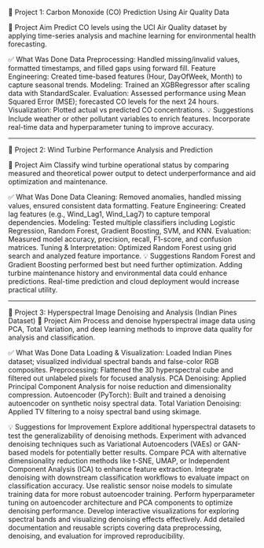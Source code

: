 📁 Project 1: Carbon Monoxide (CO) Prediction Using Air Quality Data

🎯 Project Aim
Predict CO levels using the UCI Air Quality dataset by applying time-series analysis and machine learning for environmental health forecasting.

✅ What Was Done
Data Preprocessing: Handled missing/invalid values, formatted timestamps, and filled gaps using forward fill.
Feature Engineering: Created time-based features (Hour, DayOfWeek, Month) to capture seasonal trends.
Modeling: Trained an XGBRegressor after scaling data with StandardScaler.
Evaluation: Assessed performance using Mean Squared Error (MSE); forecasted CO levels for the next 24 hours.
Visualization: Plotted actual vs predicted CO concentrations.
💡 Suggestions
Include weather or other pollutant variables to enrich features.
Incorporate real-time data and hyperparameter tuning to improve accuracy.


--------------------------------------------------------------------------------------------------------
📁 Project 2: Wind Turbine Performance Analysis and Prediction

🎯 Project Aim
Classify wind turbine operational status by comparing measured and theoretical power output to detect underperformance and aid optimization and maintenance.

✅ What Was Done
Data Cleaning: Removed anomalies, handled missing values, ensured consistent data formatting.
Feature Engineering: Created lag features (e.g., Wind_Lag1, Wind_Lag7) to capture temporal dependencies.
Modeling: Tested multiple classifiers including Logistic Regression, Random Forest, Gradient Boosting, SVM, and KNN.
Evaluation: Measured model accuracy, precision, recall, F1-score, and confusion matrices.
Tuning & Interpretation: Optimized Random Forest using grid search and analyzed feature importance.
💡 Suggestions
Random Forest and Gradient Boosting performed best but need further optimization.
Adding turbine maintenance history and environmental data could enhance predictions.
Real-time prediction and cloud deployment would increase practical utility.


--------------------------------------------------------------------------------------------
📁 Project 3: Hyperspectral Image Denoising and Analysis (Indian Pines Dataset)
🎯 Project Aim
Process and denoise hyperspectral image data using PCA, Total Variation, and deep learning methods to improve data quality for analysis and classification.

✅ What Was Done
Data Loading & Visualization: Loaded Indian Pines dataset; visualized individual spectral bands and false-color RGB composites.
Preprocessing: Flattened the 3D hyperspectral cube and filtered out unlabeled pixels for focused analysis.
PCA Denoising: Applied Principal Component Analysis for noise reduction and dimensionality compression.
Autoencoder (PyTorch): Built and trained a denoising autoencoder on synthetic noisy spectral data.
Total Variation Denoising: Applied TV filtering to a noisy spectral band using skimage.

💡 Suggestions for Improvement
Explore additional hyperspectral datasets to test the generalizability of denoising methods.
Experiment with advanced denoising techniques such as Variational Autoencoders (VAEs) or GAN-based models for potentially better results.
Compare PCA with alternative dimensionality reduction methods like t-SNE, UMAP, or Independent Component Analysis (ICA) to enhance feature extraction.
Integrate denoising with downstream classification workflows to evaluate impact on classification accuracy.
Use realistic sensor noise models to simulate training data for more robust autoencoder training.
Perform hyperparameter tuning on autoencoder architecture and PCA components to optimize denoising performance.
Develop interactive visualizations for exploring spectral bands and visualizing denoising effects effectively.
Add detailed documentation and reusable scripts covering data preprocessing, denoising, and evaluation for improved reproducibility.
